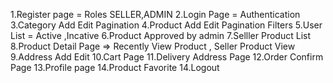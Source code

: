 1.Register page = Roles SELLER,ADMIN 
2.Login Page = Authentication
3.Category Add Edit Pagination 
4.Product Add Edit Pagination Filters
5.User List = Active ,Incative
6.Product Approved by admin
7.Selller Product List
8.Product Detail Page => Recently View Product , Seller Product View
9.Address Add Edit 
10.Cart Page
11.Delivery Address Page
12.Order Confirm Page
13.Profile page
14.Product Favorite
14.Logout   
